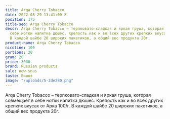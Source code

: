 ```yaml
---
title: Arqa Cherry Tobacco
date: 2022-08-29 13:41:00 Z
position: 175
title-seo: Arqa Cherry Tobacco
descr: Arqa Cherry Tobacco – терпковато-сладкая и яркая груша, которая совмещает в
  себе нотки напитка дюшес. Крепость как и во всех других крепких вкусах от Арка 100/г.
  В каждой шайбе 20 широких пакетиков, а общий вес продукта 20г.
product-name: Arqa Cherry Tobacco
nicotine: 100
portions: 20
gram: 20
price: 3000
brand: Russian products
sale: new-snus
taste: Вишня
image: "/uploads/5-2de280.png"
---
```


Arqa Cherry Tobacco – терпковато-сладкая и яркая груша, которая совмещает в себе нотки напитка дюшес. Крепость как и во всех других крепких вкусах от Арка 100/г. В каждой шайбе 20 широких пакетиков, а общий вес продукта 20г.